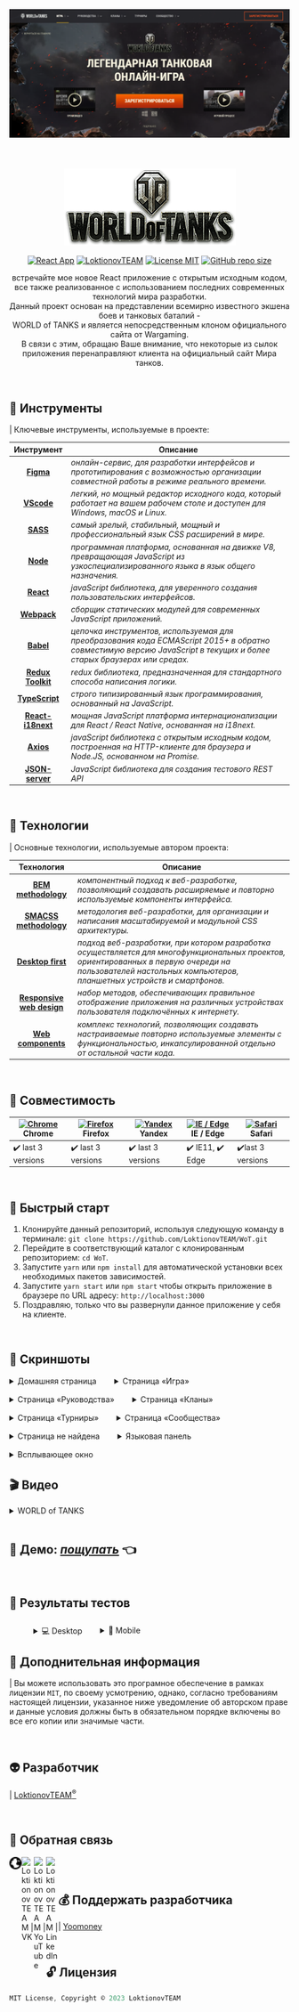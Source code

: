 <img style="margin-bottom: 1rem" src="./screens/vitrine.png" alt="React App World of Tanks" align="center" />

<h1 align="center" style="font-weight:bold;"><img src="./screens/logo.png" alt="React App World of Tanks" align="center" />
</h1>

<p align="center">
<a href="https://reactjs.org/"><img src="https://img.shields.io/badge/React-App-lightgrey" alt="React App"></a>
<a href="https://www.linkedin.com/in/loktionovteam/"><img src="https://img.shields.io/badge/Developed%20by-LoktionovTEAM-success" alt="LoktionovTEAM"></a>
<a href="https://mit-license.org/"><img src="https://img.shields.io/badge/License-MIT-blueviolet" alt="License MIT"></a>
<a href="https://github.com/LoktionovTEAM/WoT/archive/refs/heads/main.zip"><img alt="GitHub repo size" src="https://img.shields.io/github/repo-size/LoktionovTEAM/WoT?color=red"></a>
</p>

<p align="center"> встречайте мое новое React приложение с открытым исходным кодом, все также реализованное с использованием последних современных технологий мира разработки. </br>
Данный проект основан на представлении всемирно известного экшена боев и танковых баталий - </br> WORLD of TANKS и является непосредственным клоном официального сайта от Wargaming. </br> В связи с этим, обращаю Ваше внимание, что некоторые из сылок приложения перенаправляют клиента на официальный сайт Мира танков.
</p>

</br>

## 🧰 **Инструменты**
| Ключевые инструменты, используемые в проекте:

| **Инструмент** | **Описание** |
| :--------------:|--------------|
| [**Figma**](https://www.figma.com/) | *онлайн-сервис, для разработки интерфейсов и прототипирования с возможностью организации совместной работы в режиме реального времени.* |
| [**VScode**](https://code.visualstudio.com/) | *легкий, но мощный редактор исходного кода, который работает на вашем рабочем столе и доступен для Windows, macOS и Linux.* |
| [**SASS**](http://sass-lang.com/) | *самый зрелый, стабильный, мощный и профессиональный язык CSS расширений в мире.* |
| [**Node**](https://nodejs.org/) | *программная платформа, основанная на движке V8, превращающая JavaScript из узкоспециализированного языка в язык общего назначения.* |
| [**React**](https://reactjs.org/) | *javaScript библиотека, для уверенного создания пользовательских интерфейсов.* |
| [**Webpack**](https://webpack.js.org/) | *сборщик статических модулей для современных JavaScript приложений.* |
| [**Babel**](https://babeljs.io/) | *цепочка инструментов, используемая для преобразования кода ECMAScript 2015+ в обратно совместимую версию JavaScript в текущих и более старых браузерах или средах.* |
| [**Redux Toolkit**](https://redux-toolkit.js.org/) | *redux библиотека, предназначенная для стандартного способа написания логики.* |
| [**TypeScript**](https://www.typescriptlang.org/) | *строго типизированный язык программирования, основанный на JavaScript.* |
| [**React-i18next**](https://www.i18next.com/) | *мощная JavaScript платформа интернационализации для React / React Native, основанная на i18next.* |
| [**Axios**](https://github.com/axios/axios) | *javaScript библиотека с открытым исходным кодом, построенная на HTTP-клиенте для браузера и Node.JS, основанном на Promise.* |
| [**JSON-server**](https://github.com/typicode/json-server) | *JavaScript библиотека для создания тестового REST API* |

</br>

## 💉 **Технологии**
| Основные технологии, используемые автором проекта:

| **Технология** | **Описание** |
| :--------------:|--------------|
| [**BEM methodology**](https://ru.bem.info/methodology/) | *компонентный подход к веб-разработке, позволяющий создавать расширяемые и повторно используемые компоненты интерфейса.* |
| [**SMACSS methodology**](http://smacss.com/) | *методология веб-разработки, для организации и написания масштабируемой и модульной CSS архитектуры.* |
| [**Desktop first**](https://desktopfirst.com/?rsd) | *подход веб-разработки, при котором разработка осуществляется для многофункциональных проектов, ориентированных в первую очереди на пользователей настольных компьютеров, планшетных устройств и смартфонов.* |
| [**Responsive web design**](https://www.rwd.education/) | *набор методов, обеспечивающих правильное отображение приложения на различных устройствах пользователя подключённых к интернету.* |
| [**Web сomponents**](https://www.webcomponents.org/) | *комплекс технологий, позволяющих создавать настраиваемые повторно используемые элементы с функциональностью, инкапсулированной отдельно от остальной части кода.* |

</br>

## 🧩 **Совместимость**
| [<img src="https://raw.githubusercontent.com/alrra/browser-logos/master/src/chrome/chrome_48x48.png" alt="Chrome" width="24px" height="24px" />](http://godban.github.io/browsers-support-badges/)<br>Chrome | [<img src="https://raw.githubusercontent.com/alrra/browser-logos/master/src/firefox/firefox_48x48.png" alt="Firefox" width="24px" height="24px" />](http://godban.github.io/browsers-support-badges/)<br>Firefox | [<img src="https://raw.githubusercontent.com/alrra/browser-logos/master/src/yandex/yandex_48x48.png" alt="Yandex" width="24px" height="24px" />](http://godban.github.io/browsers-support-badges/)<br>Yandex | [<img src="https://raw.githubusercontent.com/alrra/browser-logos/master/src/edge/edge_48x48.png" alt="IE / Edge" width="24px" height="24px" />](http://godban.github.io/browsers-support-badges/)<br>IE / Edge | [<img src="https://raw.githubusercontent.com/alrra/browser-logos/master/src/safari/safari_48x48.png" alt="Safari" width="24px" height="24px" />](http://godban.github.io/browsers-support-badges/)<br>Safari |
| --- | --- | --- | --- | --- |
| ✔️ last 3 versions | ✔️ last 3 versions | ✔️ last 3 versions | ✔️ IE11, ✔️ Edge | ✔️last 3 versions |

</br>

## 🚦 **Быстрый старт**
1. Клонируйте данный репозиторий, используя следующую команду в терминале: `git clone https://github.com/LoktionovTEAM/WoT.git`
2. Перейдите в соответствующий каталог с клонированным репозиторием: `cd WoT`.
3. Запустите `yarn` или `npm install` для автоматической установки всех необходимых пакетов зависимостей.
4. Запустите `yarn start` или `npm start` чтобы открыть приложение в браузере по URL адресу: `http://localhost:3000`
5. Поздравляю, только что вы развернули данное приложение у себя на клиенте.
</br>

## 📸 **Скриншоты**
<div style="display: flex; flex-wrap: wrap; gap: 1rem; margin-bottom: 2rem">
	</b></details>
<details>
<summary> Домашняя страница </summary><br><b>
<img style="margin-bottom: 1rem" src="./screens/home-page.png" alt="Домашняя страница" align="center" />
</b></details>
</br>
</b></details>
<details>
<summary> Страница «Игра» </summary><br><b>
<img style="margin-bottom: 1rem" src="./screens/game-page.png" alt="Страница «Игра»" align="center" />
</b></details>
</br>
</b></details>
<details>
<summary> Страница «Руководства» </summary><br><b>
<img style="margin-bottom: 1rem" src="./screens/guide-page.png" alt="Страница «Руководства»" align="center" />
</b></details>
</br>
</b></details>
<details>
<summary> Страница «Кланы» </summary><br><b>
<img style="margin-bottom: 1rem" src="./screens/clans-page.png" alt="Страница «Кланы»" align="center" />
</b></details>
</br>
</b></details>
<details>
<summary> Страница «Турниры» </summary><br><b>
<img style="margin-bottom: 1rem" src="./screens/tourney-page.png" alt="Страница «Турниры»" align="center" />
</b></details>
</br>
</b></details>
<details>
<summary> Страница «Сообщества» </summary><br><b>
<img style="margin-bottom: 1rem" src="./screens/community-page.png" alt="Страница «Сообщества»" align="center" />
</b></details>
</br>
</b></details>
<details>
<summary> Страница не найдена </summary><br><b>
<img style="margin-bottom: 1rem" src="./screens/error-page.png" alt="Страница не найдена" align="center" />
</b></details>
</br>
</b></details>
<details>
<summary> Языковая панель </summary><br><b>
<img style="margin-bottom: 1rem" src="./screens/lang-panel.png" alt="Языковая панель" align="center" />
</b></details>
</br>
</b></details>
<details>
<summary> Всплывающее окно </summary><br><b>
<img style="margin-bottom: 1rem" src="./screens/modal-window.png" alt="Всплывающее окно" align="center" />
</b></details>
</div>

## 🎬 **Видео**

</b></details>
<details>
<summary> WORLD of TANKS  </summary><br><b>
<a href="#"><img src="./screens/video-link.png" alt="video WORLD of TANKS"></a>
</b></details>
</br>

## 🔨 **Демо:** <a href="#">*пощупать*</a> 👈

</br>

## 🔬 **Результаты тестов**

<div style="display: flex; flex-wrap: wrap; gap: 1rem; margin: 1.7rem">
</br>
</b></details>
<details>
<summary> 💻 Desktop </summary><br><b>
<img style="margin: 1rem" src="./screens/test-desktop.png" alt="Test Desktop" align="center" />
</b></details>
</br>
</b></details>
<details>
<summary> 📳 Mobile </summary><br><b>
<img style="margin: 1rem" src="./screens/test-mobile.png" alt="Test Mobile" align="center" />
</b></details>
</br>
</div>

## 📢 **Доподнительная информация**

| Вы можете использовать это програмное обеспечение в рамках лицензии `MIT`, по своему усмотрению, однако, согласно требованиям настоящей лицензии, указанное ниже уведомление об авторском праве и данные условия должны быть в обязательном порядке включены во все его копии или значимые части.


</br>

## 👽 **Разработчик**
| [LoktionovTEAM<sup>®</sup>](https://github.com/LoktionovTEAM)

</br>

## 📮 **Обратная связь**
[<img align="left" alt="LoktionovTEAM" width="22px" src="https://raw.githubusercontent.com/iconic/open-iconic/master/svg/globe.svg" />][website]
[<img align="left" alt="LoktionovTEAM | VK" width="22px" src="https://cdn.jsdelivr.net/npm/simple-icons@v3/icons/vk.svg" />][vk]
[<img align="left" alt="LoktionovTEAM | YouTube" width="22px" src="https://cdn.jsdelivr.net/npm/simple-icons@v3/icons/youtube.svg" />][youtube]
[<img align="left" alt="LoktionovTEAM | LinkedIn" width="22px" src="https://cdn.jsdelivr.net/npm/simple-icons@v3/icons/linkedin.svg" />][linkedin]


[website]: https://github.com/LoktionovTEAM/
[youtube]: https://www.youtube.com/
[linkedin]: https://www.linkedin.com/in/loktionovteam/
[vk]: https://vk.com/letprogrammer

</br>
</br>

## 💰 **Поддержать разработчика**

| [Yoomoney](https://yoomoney.ru/fundraise/H166MgQTtKI.230307)


</br>

## 🔓 **Лицензия**
```js
MIT License, Copyright © 2023 LoktionovTEAM
```
